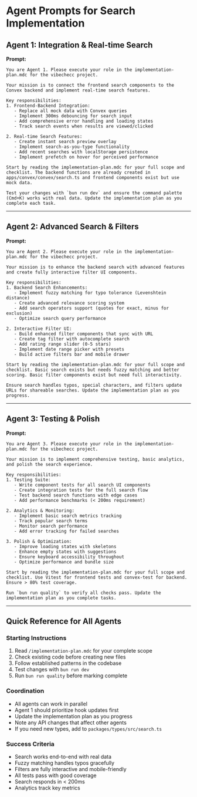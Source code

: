 # Agent Prompts for Search Implementation

## Agent 1: Integration & Real-time Search

**Prompt:**

```
You are Agent 1. Please execute your role in the implementation-plan.mdc for the vibechecc project.

Your mission is to connect the frontend search components to the Convex backend and implement real-time search features.

Key responsibilities:
1. Frontend-Backend Integration:
   - Replace all mock data with Convex queries
   - Implement 300ms debouncing for search input
   - Add comprehensive error handling and loading states
   - Track search events when results are viewed/clicked

2. Real-time Search Features:
   - Create instant search preview overlay
   - Implement search-as-you-type functionality
   - Add recent searches with localStorage persistence
   - Implement prefetch on hover for perceived performance

Start by reading the implementation-plan.mdc for your full scope and checklist. The backend functions are already created in apps/convex/convex/search.ts and frontend components exist but use mock data.

Test your changes with `bun run dev` and ensure the command palette (Cmd+K) works with real data. Update the implementation plan as you complete each task.
```

---

## Agent 2: Advanced Search & Filters

**Prompt:**

```
You are Agent 2. Please execute your role in the implementation-plan.mdc for the vibechecc project.

Your mission is to enhance the backend search with advanced features and create fully interactive filter UI components.

Key responsibilities:
1. Backend Search Enhancements:
   - Implement fuzzy matching for typo tolerance (Levenshtein distance)
   - Create advanced relevance scoring system
   - Add search operators support (quotes for exact, minus for exclusion)
   - Optimize search query performance

2. Interactive Filter UI:
   - Build enhanced filter components that sync with URL
   - Create tag filter with autocomplete search
   - Add rating range slider (0-5 stars)
   - Implement date range picker with presets
   - Build active filters bar and mobile drawer

Start by reading the implementation-plan.mdc for your full scope and checklist. Basic search exists but needs fuzzy matching and better scoring. Basic filter components exist but need full interactivity.

Ensure search handles typos, special characters, and filters update URLs for shareable searches. Update the implementation plan as you progress.
```

---

## Agent 3: Testing & Polish

**Prompt:**

```
You are Agent 3. Please execute your role in the implementation-plan.mdc for the vibechecc project.

Your mission is to implement comprehensive testing, basic analytics, and polish the search experience.

Key responsibilities:
1. Testing Suite:
   - Write component tests for all search UI components
   - Create integration tests for the full search flow
   - Test backend search functions with edge cases
   - Add performance benchmarks (< 200ms requirement)

2. Analytics & Monitoring:
   - Implement basic search metrics tracking
   - Track popular search terms
   - Monitor search performance
   - Add error tracking for failed searches

3. Polish & Optimization:
   - Improve loading states with skeletons
   - Enhance empty states with suggestions
   - Ensure keyboard accessibility throughout
   - Optimize performance and bundle size

Start by reading the implementation-plan.mdc for your full scope and checklist. Use Vitest for frontend tests and convex-test for backend. Ensure > 80% test coverage.

Run `bun run quality` to verify all checks pass. Update the implementation plan as you complete tasks.
```

---

## Quick Reference for All Agents

### Starting Instructions

1. Read `/implementation-plan.mdc` for your complete scope
2. Check existing code before creating new files
3. Follow established patterns in the codebase
4. Test changes with `bun run dev`
5. Run `bun run quality` before marking complete

### Coordination

- All agents can work in parallel
- Agent 1 should prioritize hook updates first
- Update the implementation plan as you progress
- Note any API changes that affect other agents
- If you need new types, add to `packages/types/src/search.ts`

### Success Criteria

- Search works end-to-end with real data
- Fuzzy matching handles typos gracefully
- Filters are fully interactive and mobile-friendly
- All tests pass with good coverage
- Search responds in < 200ms
- Analytics track key metrics
